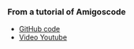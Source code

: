 ### From a tutorial of Amigoscode
* [GitHub code](https://www.youtube.com/redirect?q=http%3A%2F%2Fbit.ly%2F2HpF5V8&stzid=UgzYmDfNXAHfG6QMEpJ4AaABAg&redir_token=2aYa9sZDFlmHY8B3zA_y65fxQDR8MTU3NzA1MTkwNkAxNTc2OTY1NTA2&event=comments) 
* [Video Youtube](https://youtu.be/vtPkZShrvXQ)